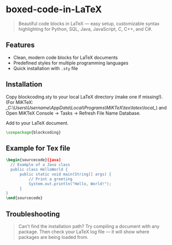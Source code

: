# boxed-code-in-LaTeX
> Beautiful code blocks in LaTeX — easy setup, customizable syntax highlighting for Python, SQL, Java, JavaScript, C, C++, and C#.

## Features
- Clean, modern code blocks for LaTeX documents
- Predefined styles for multiple programming languages
- Quick installation with `.sty` file

## Installation
Copy blockcoding.sty to your local LaTeX directory (make one if missing!). (For MiKTeX: *_C:\Users\Username\AppData\Local\Programs\MiKTeX\tex\latex\local\_*)
and
Open MiKTeX Console → Tasks → Refresh File Name Database.

Add to your LaTeX document.
```tex
\usepackage{blockcoding}
```

## Example for Tex file
```tex
\begin{sourcecode}[java]
  // Example of a Java class
  public class HelloWorld {
      public static void main(String[] args) {
          // Print a greeting
          System.out.println("Hello, World!");
      }
}
\end{sourcecode}
```

## Troubleshooting
> Can't find the installation path?
> Try compiling a document with any package.
> Then check your LaTeX log file — it will show where packages are being loaded from.
